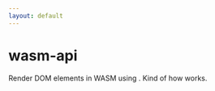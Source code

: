 ```yaml
---
layout: default
---
```

# wasm-api

<Transform scale="1">

Render DOM elements in WASM using <Anchor href="https://github.com/thi-ng/umbrella/tree/develop/packages/wasm-api" text="wasm-api" />. Kind of how <Anchor href="https://yew.rs/" text="Yew (Rust)" /> works.

<WasmApiCanvas />

</Transform>
